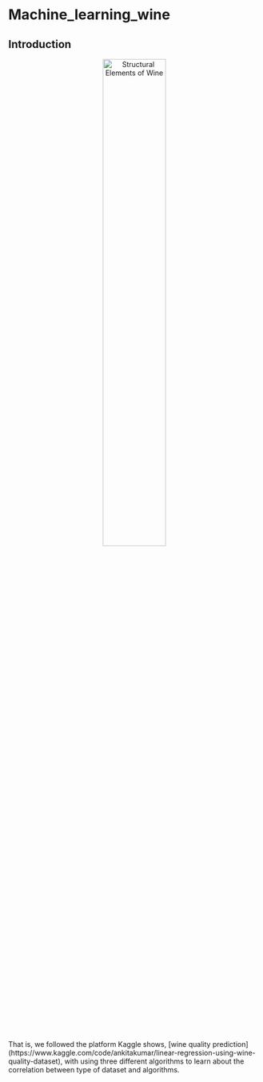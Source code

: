 # Machine_learning_wine
## Introduction
<p align="center">
  <img src="https://www.winemag.com/wp-content/uploads/2021/10/HERO_Strcutural_Elements_of-Wine_GettyImages-1233242907_1920x1280.jpg" alt="Structural Elements of Wine" width="50%">
</p>
That is, we followed the platform Kaggle shows, [wine quality prediction](https://www.kaggle.com/code/ankitakumar/linear-regression-using-wine-quality-dataset), with using three different algorithms to learn about the correlation between type of dataset and algorithms.  


